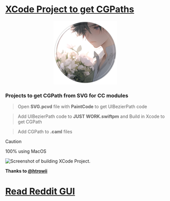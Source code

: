 [XCode Project to get CGPaths](https://github.com/dobabaophuc1706/SVG-Path)
=============
<p align="center"> 
 <img src="https://raw.githubusercontent.com/dobabaophuc1706/dobabaophuc1706/main/README/Avt.png" alt="Avt" width="Avt" height="200"/> 
  <p/> 

  <h3 align="left">Projects to get CGPath from SVG for CC modules</h3>
  
> Open **SVG.pcvd** file with **PaintCode** to get UIBezierPath code

> Add UIBezierPath code to **JUST WORK.swiftpm** and Build in Xcode to get CGPath

> Add CGPath to **.caml** files

> [!CAUTION]
> 100% using MacOS

![Screenshot of building XCode Project.](https://preview.redd.it/tutorial-theming-ios-control-center-modules-on-ios-11-and-v0-tt6aehqnn7sa1.png?width=1660&format=png&auto=webp&s=75791532760ca31c66d8fa68392eb13d03841741)

**Thanks to [@htrowii](https://twitter.com/htrowii)**

[Read Reddit GUI](https://www.reddit.com/r/iOSthemes/comments/12dbmcy/tutorial_theming_ios_control_center_modules_on/?rdt=54329&onetap_auto=true&one_tap=true)
=============
